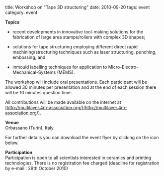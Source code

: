 title: Workshop on "Tape 3D structuring"
date: 2010-09-20 
tags: event
category: event

<!--break-->
**Topics**  

*  recent developments in innovative tool-making solutions for the fabrication of large area stamps/rollers with complex 3D shapes;

*  solutions for tape structuring employing different direct rapid
machining/structuring techniques such as laser structuring, punching, embossing; and  
* inmould labelling techniques for application to Micro-Electro-Mechanical-Systems (MEMS).  
   

The workshop will include oral presentations. Each participant will be allowed 30 minutes per presentation and at the end of each session there will be 10 minutes question time.  
  
All contributions will be made available on the internet at [http://multilayer.4m-association.org/](http://multilayer.4m-association.org/).  
  
**Venue**  
Orbassano (Turin), Italy.  

For further details you can download the event flyer by clicking on the icon below.  

  
**Participation**  
Participation is open to all scientists interested in ceramics and printing technologies. There is no
registration fee charged (deadline for registration by e-mail : 29th October 2010)